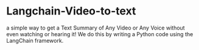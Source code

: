 # Langchain-Video-to-text
a simple way to get a Text Summary of Any Video or Any Voice without even watching or hearing it! We do this by writing a Python code using the LangChain framework.
